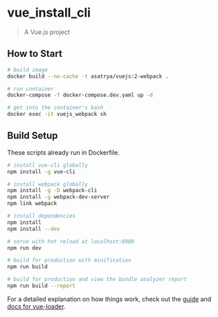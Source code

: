 # vue_install_cli

> A Vue.js project

## How to Start

``` bash
# build image
docker build --no-cache -t asatrya/vuejs:2-webpack .

# run container
docker-compose -f docker-compose.dev.yaml up -d

# get into the container's bash
docker exec -it vuejs_webpack sh
```

## Build Setup

These scripts already run in Dockerfile.

``` bash
# install vue-cli globally
npm install -g vue-cli

# install webpack globally
npm install -g -D webpack-cli
npm install -g webpack-dev-server
npm link webpack

# install dependencies
npm install
npm install --dev

# serve with hot reload at localhost:8080
npm run dev

# build for production with minification
npm run build

# build for production and view the bundle analyzer report
npm run build --report
```

For a detailed explanation on how things work, check out the [guide](http://vuejs-templates.github.io/webpack/) and [docs for vue-loader](http://vuejs.github.io/vue-loader).
